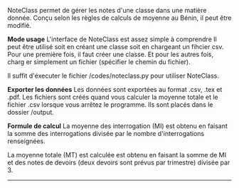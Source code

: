 NoteClass permet de gérer les notes d'une classe dans une matière donnée.
Conçu selon les règles de calculs de moyenne au Bénin, il peut être modifié.

**Mode usage**
L'interface de NoteClass est assez simple à comprendre
Il peut être utilisé soit en créant une classe soit en chargeant un fihcier csv.
Pour une première fois, il faut créer une classe. Et pour les autres fois, charg
er simplement un fichier (spécifier le chemin du fichier).

Il suffit d'éxecuter le fichier /codes/noteclass.py pour utiliser NoteClass.

**Exporter les données**
Les données sont exportées au format .csv, .tex et .pdf. Les fichiers sont créés quand vous calculer la moyenne totale et le fichier .csv lorsque vous arrêtez le programme. Ils sont placés dans le dossier /output. 



**Formule de calcul**
La moyenne des interrogation (MI) est obtenu en faisant la somme des interrogations divisée par le nombre d'interrogations renseignées.

La moyenne totale (MT) est calculée est obtenu en faisant la somme de MI et des notes de devoirs (deux devoirs sont prévus par trimestre) divisée par 3.

****
